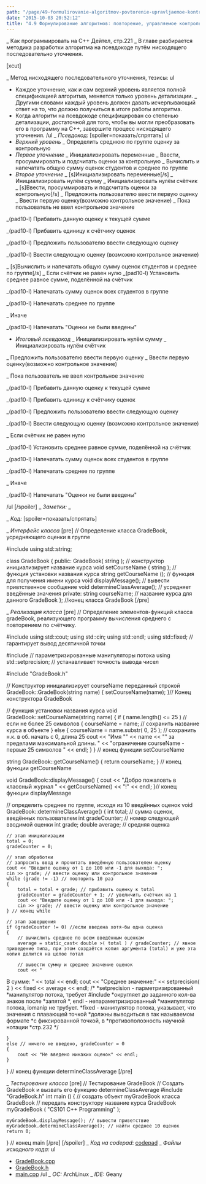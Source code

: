 ```yaml
---
path: "/page/49-formulirovanie-algoritmov-povtorenie-upravljaemoe-kontrolnym-znacheniem"
date: "2015-10-03 20:52:12"
title: "4.9 Формулирование алгоритмов: повторение, управляемое контрольным значением"
---
```

_ Как программировать на C++ Дейтел, стр.221
_ В главе разбирается методика разработки алгоритма на псевдокоде путём нисходящего последовательно уточнения.

[xcut]

_ Метод нисходящего последовательного уточнения, тезисы:
ul
* Каждое уточнение, как и сам верхний уровень является полной спецификацией алгоритма, меняется только уровень детализации.
_ Другими словами каждый уровень должен давать исчерпывающий ответ на то, что должно получиться в итоге работы алгоритма.
* Когда алгоритм на псевдокоде специфицирован со степенью детализации, достаточной для того, чтобы вы могли преобразовать его в программу на C++, завершите процесс нисходящего уточнения.
/ul
_  *Псевдокод:*
[spoiler=показать/спрятать]
ul
*  *Верхний уровень*
_ Определить среднюю по группе оценку за контрольную
*  *Первое уточнение*
_ Инициализировать переменные
_ Ввести, просуммировать и подсчитать оценки за контрольную
_ Вычислить и напечатать общую сумму оценок студентов и среднее по группе
*  *Второе уточнение*
_ [s]Инициализировать переменные[/s]
_ Инициализировать нулём сумму
_ Инициализировать нулём счётчик
_ [s]Ввести, просуммировать и подсчитать оценки за контрольную[/s]
_ Предложить пользователю ввести первую оценку
_ Ввести первую оценку(возможно контрольное значение)
_ Пока пользователь не ввел контрольное значение

_(pad10-l)  Прибавить данную оценку к текущей сумме

_(pad10-l)  Прибавить единицу к счётчику оценок

_(pad10-l)  Предложить пользователю ввести следующую оценку

_(pad10-l)  Ввести следующую оценку (возможно контрольное значение)

_ [s]Вычислить и напечатать общую сумму оценок студентов и среднее по группе[/s]
_ Если счётчик не равен нулю
_(pad10-l) Установить среднее равное сумме, поделённой на счётчик

_(pad10-l) Напечатать сумму оценок всех студентов в группе

_(pad10-l) Напечатать среднее по группе

_ Иначе

_(pad10-l) Напечатать "Оценки не были введены"

*  *Итоговый псевдокод*
_ Инициализировать нулём сумму
_ Инициализировать нулём счётчик


_ Предложить пользователю ввести первую оценку
_ Ввести первую оценку(возможно контрольное значение)


_ Пока пользователь не ввел контрольное значение

_(pad10-l)  Прибавить данную оценку к текущей сумме

_(pad10-l)  Прибавить единицу к счётчику оценок

_(pad10-l)  Предложить пользователю ввести следующую оценку

_(pad10-l)  Ввести следующую оценку (возможно контрольное значение)


_ Если счётчик не равен нулю

_(pad10-l) Установить среднее равное сумме, поделённой на счётчик

_(pad10-l) Напечатать сумму оценок всех студентов в группе

_(pad10-l) Напечатать среднее по группе

_ Иначе

_(pad10-l) Напечатать "Оценки не были введены"

/ul
[/spoiler]
_  *Заметки:*
_ 

_  *Код:*
[spoiler=показать/спрятать]

_  *Интерфейс класса*
[pre]
// Определение класса GradeBook, усредняющего оценки в группе

#include <string>
using std::string;

class GradeBook
{
	public:
	GradeBook( string ); // конструктор инициализирует название курса
	void setCourseName ( string ); // функция установки названия курса
	string getCourseName (); // функция для получения имени курса
	void displayMessage(); // вывести привтственное сообщение
	void determineClassAverage(); // усредняет введённые значения
	private:
	string courseName; // название курса для данного GradeBook
}; //конец класса GradeBook	
[/pre]

_  *Реализация класса*
[pre]
// Определение элементов-функций класса gradeBook, реализующего программу вычисления среднего с повторением по счётчику.

#include <iostream>
using std::cout;
using std::cin;
using std::endl;
using std::fixed; // гарантирует вывод десятичной точки

#include <iomanip> //  параметризированные манипуляторы потока
using std::setprecision; // устанавливает точность вывода чисел

#include "GradeBook.h"

// Конструктор инициализирует courseName переданный строкой
GradeBook::GradeBook(string name)
{
	setCourseName(name);
}// Конец конструктора GradeBook

// функция установки названия курса
void GradeBook::setCourseName(string name)
	{
		if ( name.length() <= 25 ) // если не более 25 символов
		{
			courseName = name; // сохранить название курса в объекте
		}
		else
		{
			courseName = name.substr( 0, 25 ); // сохранить н.к. в об. начать с 0, длина 25
			cout << "Имя "" << name << "" за пределами максимальной длины.
"
			<< "ограничение courseName - первые 25 символов
" << endl;
		}
	} // конец функции setCourseName

string GradeBook::getCourseName()
{
	return courseName;
} // конец функции  getCourseName

void GradeBook::displayMessage()
{
	cout << "Добро пожаловть в классный журнал 
" << getCourseName() << "!" << endl;
}// конец функции displayMessage

// определить среднее по группе, исходя из 10 введённых оценок
void GradeBook::determineClassAverage()
{
	int total; // сумма оценок, введённых пользователем
	int gradeCounter; // номер следующей вводимой оценки
	int grade;
	double average; // средняя оценка

	// этап инициализации
	total = 0;
	gradeCounter = 0;

	// этап обработки
	// запросить ввод и прочитать введённую пользователем оценку
	cout << "Введите оценку от 1 до 100 или -1 для выхода: ";
	cin >> grade; // ввести оценку или контрольное значение	
	while (grade != -1) // повторить 10 раз
	{
		total = total + grade; // прибавить оценку к total
		gradeCounter = gradeCounter + 1; // увеличить счётчик на 1
		cout << "Введите оценку от 1 до 100 или -1 для выхода: ";
		cin >> grade; // ввести оценку или контрольное значение	
	} // конец while

	// этап завершения
	if (gradeCounter != 0) //если введена хотя-бы одна оценка
	{
		// вычислить среднее по всем введённым оценкам
		average = static_cast< double >( total ) / gradeCounter; // явное приведение типа, при этом создаётся копия аргумента (total) и уже эта копия делится на целое тотал
		
		// вывести сумму и среднее значение оценок
		cout << "
В сумме: " << total << endl;
		cout << "Среднее значение:" << setprecision( 2 ) << fixed << average << endl;
		/*
		 *setprecision - парметризированный
		 *манипулятор потока, требует #include
		 *округляет до заданного кол-ва знаков после
		 *запятой
		 *<iomanip>, endl - непараметризированный
		 *манипулятор потока, iomanip не трубует.
		 *fixed - манипулятор потока, указывает, что значения с плавающей точкой
		 *должны выводиться в так называемом формате
		 *с фиксированной точкой, в
		 *противополоэность научной нотации
		 *стр.232
		*/
		
	}
	else // ничего не введено, gradeCounter = 0
	{
		cout << "Не введено никаких оценок" << endl;
	}
} // конец функции determineClassAverage
[/pre]

_  *Тестирование класса*
[pre]
// Тестирование GradeBook
// Создать GradeBook и вызвать его функцию determineClassAverage
#include "GradeBook.h"
int main ()
{
	// создать объект myGradeBook класса GradeBook
	// передать конструктору название курса
	GradeBook myGradeBook ( "CS101 C++ Programming" );

	myGradeBook.displayMessage(); // вывести приветствие
	myGradeBook.determineClassAverage(); // найти среднее 10 оценок
	return 0;
} // конец main
[/pre]
[/spoiler]
_  *Код на codepad*: <a href="http://codepad.org/hlvFLbxb">codepad</a>
_  *Файлы исходного кода:* 
ul
* <a href="http://stud.ashcherbakov.ru/uploads/_pages/16/gradebook.cpp">GradeBook.cpp</a>
* <a href="http://stud.ashcherbakov.ru/uploads/_pages/16/gradebook.h">GradeBook.h</a>
* <a href="http://stud.ashcherbakov.ru/uploads/_pages/16/main.cpp">main.cpp</a>
/ul
_  *ОС:* ArchLinux
_  *IDE:* Geany